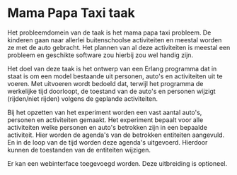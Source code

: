 # Mama Papa Taxi taak

Het probleemdomein van de taak is het mama papa taxi probleem.
De kinderen gaan naar allerlei buitenschoolse activiteiten en meestal worden ze
met de auto gebracht. Het plannen van al deze activiteiten is meestal een probleem
en geschikte software zou hierbij zou wel handig zijn.  

Het doel van deze taak is het ontwerp van een Erlang programma
dat in staat is om een model bestaande uit personen, auto's en activiteiten uit te voeren.
Met uitvoeren wordt bedoeld dat, terwijl het programma de werkelijke tijd doorloopt, de toestand van de auto's en personen
wijzigt (rijden/niet rijden) volgens de geplande activiteiten.  

Bij het opzetten van het experiment worden een vast aantal auto's, personen en activiteiten gemaakt.
Het experiment bepaalt voor alle activiteiten welke personen en auto's betrokken zijn in een bepaalde activiteit.
Hier worden de agenda's van de betrokken entiteiten aangevuld. En in de loop van de tijd
worden deze agenda's uitgevoerd. Hierdoor kunnen de toestanden van de entiteiten wijzigen.

Er kan een webinterface toegevoegd worden. Deze uitbreiding is optioneel.

